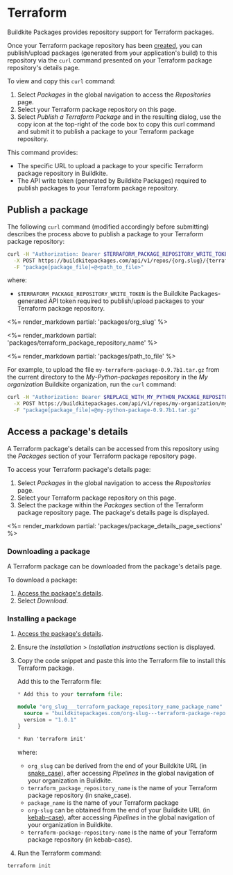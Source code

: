 # Terraform

Buildkite Packages provides repository support for Terraform packages.

Once your Terraform package repository has been [created](/docs/packages/manage-repositories#create-a-repository), you can publish/upload packages (generated from your application's build) to this repository via the `curl` command presented on your Terraform package repository's details page.

To view and copy this `curl` command:

1. Select _Packages_ in the global navigation to access the _Repositories_ page.
1. Select your Terraform package repository on this page.
1. Select _Publish a Terraform Package_ and in the resulting dialog, use the copy icon at the top-right of the code box to copy this curl command and submit it to publish a package to your Terraform package repository.

This command provides:

- The specific URL to upload a package to your specific Terraform package repository in Buildkite.
- The API write token (generated by Buildkite Packages) required to publish packages to your Terraform package repository.

## Publish a package

The following `curl` command (modified accordingly before submitting) describes the process above to publish a package to your Terraform package repository:

```bash
curl -H "Authorization: Bearer $TERRAFORM_PACKAGE_REPOSITORY_WRITE_TOKEN" \
  -X POST https://buildkitepackages.com/api/v1/repos/{org.slug}/{terraform.package.repository.name}/packages.json \
  -F "package[package_file]=@<path_to_file>"
```

where:

- `$TERRAFORM_PACKAGE_REPOSITORY_WRITE_TOKEN` is the Buildkite Packages-generated API token required to publish/upload packages to your Terraform package repository.

<%= render_markdown partial: 'packages/org_slug' %>

<%= render_markdown partial: 'packages/terraform_package_repository_name' %>

<%= render_markdown partial: 'packages/path_to_file' %>

For example, to upload the file `my-terraform-package-0.9.7b1.tar.gz` from the current directory to the _My-Python-packages_ repository in the _My organization_ Buildkite organization, run the `curl` command:

```bash
curl -H "Authorization: Bearer $REPLACE_WITH_MY_PYTHON_PACKAGE_REPOSITORY_WRITE_TOKEN" \
  -X POST https://buildkitepackages.com/api/v1/repos/my-organization/my-python-packages/packages.json \
  -F "package[package_file]=@my-python-package-0.9.7b1.tar.gz"
```

## Access a package's details

A Terraform package's details can be accessed from this repository using the _Packages_ section of your Terraform package repository page.

To access your Terraform package's details page:

1. Select _Packages_ in the global navigation to access the _Repositories_ page.
1. Select your Terraform package repository on this page.
1. Select the package within the _Packages_ section of the Terraform package repository page. The package's details page is displayed.

<%= render_markdown partial: 'packages/package_details_page_sections' %>

### Downloading a package

A Terraform package can be downloaded from the package's details page.

To download a package:

1. [Access the package's details](#access-a-packages-details).
1. Select _Download_.

### Installing a package

1. [Access the package's details](#access-a-packages-details).
1. Ensure the _Installation_ > _Installation instructions_ section is displayed.
1. Copy the code snippet and paste this into the Terraform file to install this Terraform package.

    Add this to the Terraform file:

    ```terraform
    * Add this to your terraform file:

    module "org_slug___terraform_package_repository_name_package_name" {
      source = "buildkitepackages.com/org-slug---terraform-package-repository-name/ksh/all"
      version = "1.0.1"
    }

    * Run 'terraform init'
    ```

    where:
    - `org_slug` can be derived from the end of your Buildkite URL (in [snake_case](https://en.wikipedia.org/wiki/Letter_case#Snake_case)), after accessing _Pipelines_ in the global navigation of your organization in Buildkite.
    - `terraform_package_repository_name` is the name of your Terraform package repository (in snake_case).
    - `package_name` is the name of your Terraform package 
    - `org-slug` can be obtained from the end of your Buildkite URL (in [kebab-case](https://en.wikipedia.org/wiki/Letter_case#Kebab_case)), after accessing _Pipelines_ in the global navigation of your organization in Buildkite.
    - `terraform-package-repository-name` is the name of your Terraform package repository (in kebab-case).

1. Run the Terraform command:

```bash
terraform init
```

